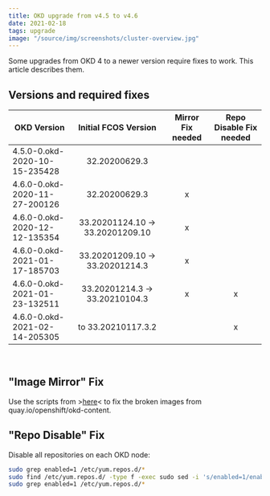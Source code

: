 ```yaml
---
title: OKD upgrade from v4.5 to v4.6
date: 2021-02-18
tags: upgrade
image: "/source/img/screenshots/cluster-overview.jpg"
---
```


Some upgrades from OKD 4 to a newer version require fixes to work. This article describes them.

## Versions and required fixes
| OKD Version   | Initial FCOS Version  | Mirror Fix needed  | Repo Disable Fix needed |
| -------------                 |:-------------:                    |:-:|:-:|
| 4.5.0-0.okd-2020-10-15-235428 | 32.20200629.3                     |   |   |
| 4.6.0-0.okd-2020-11-27-200126 | 32.20200629.3                     | x |   |
| 4.6.0-0.okd-2020-12-12-135354 | 33.20201124.10 -> 33.20201209.10  | x |   |
| 4.6.0-0.okd-2021-01-17-185703 | 33.20201209.10 -> 33.20201214.3   | x |   |
| 4.6.0-0.okd-2021-01-23-132511 | 33.20201214.3 -> 33.20210104.3    | x | x |
| 4.6.0-0.okd-2021-02-14-205305 | to 33.20210117.3.2                |   | x |

<br>

## "Image Mirror" Fix 

Use the scripts from >[here](https://github.com/jomeier/okd4-image-mirror-fix)< to fix the broken images from quay.io/openshift/okd-content.

## "Repo Disable" Fix
Disable all repositories on each OKD node:

```bash
sudo grep enabled=1 /etc/yum.repos.d/*
sudo find /etc/yum.repos.d/ -type f -exec sudo sed -i 's/enabled=1/enabled=0/g' {} +
sudo grep enabled=1 /etc/yum.repos.d/*
```
